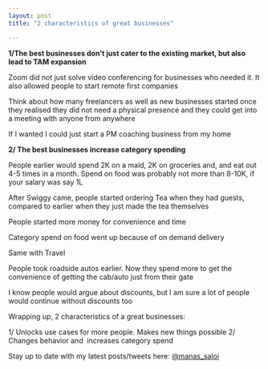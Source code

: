 ```yaml
---
layout: post
title: "2 characteristics of great businesses"

---
```

**1/The best businesses don't just cater to the existing market, but also lead to TAM expansion**

Zoom did not just solve video conferencing for businesses who needed it. It also allowed people to start remote first companies

Think about how many freelancers as well as new businesses started once they realised they did not need a physical presence and they could get into a meeting with anyone from anywhere

If I wanted I could just start a PM coaching business from my home

**2/ The best businesses increase category spending**

People earlier would spend 2K on a maid, 2K on groceries and, and eat out 4-5 times in a month. Spend on food was probably not more than 8-10K, if your salary was say 1L

After Swiggy came, people started ordering Tea when they had guests, compared to earlier when they just made the tea themselves

People started more money for convenience and time

Category spend on food went up because of on demand delivery

Same with Travel

People took roadside autos earlier. Now they spend more to get the convenience of getting the cab/auto just from their gate

I know people would argue about discounts, but I am sure a lot of people would continue without discounts too

Wrapping up, 2 characteristics of a great businesses:

1/ Unlocks use cases for more people. Makes new things possible
2/ Changes behavior and  increases category spend

Stay up to date with my latest posts/tweets here: [@manas_saloi](http://twitter.com/manas_saloi)

